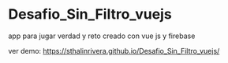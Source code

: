 # Desafio_Sin_Filtro_vuejs
app para  jugar verdad y reto creado  con vue js y firebase


ver  demo:
https://sthalinrivera.github.io/Desafio_Sin_Filtro_vuejs/ 
